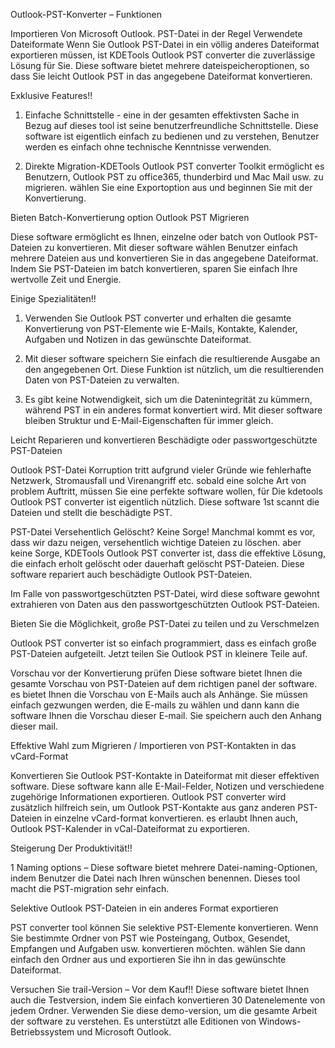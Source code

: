 Outlook-PST-Konverter – Funktionen

Importieren Von Microsoft Outlook. PST-Datei in der Regel Verwendete Dateiformate
Wenn Sie Outlook PST-Datei in ein völlig anderes Dateiformat exportieren müssen, ist KDETools Outlook PST converter die zuverlässige Lösung für Sie. Diese software bietet mehrere dateispeicheroptionen, so dass Sie leicht Outlook PST in das angegebene Dateiformat konvertieren.

Exklusive Features!!

1.	Einfache Schnittstelle - eine in der gesamten effektivsten Sache in Bezug auf dieses tool ist seine benutzerfreundliche Schnittstelle. Diese software ist eigentlich einfach zu bedienen und zu verstehen, Benutzer werden es einfach ohne technische Kenntnisse verwenden.

2.	Direkte Migration-KDETools Outlook PST converter Toolkit ermöglicht es Benutzern, Outlook PST zu office365, thunderbird und Mac Mail usw. zu migrieren. wählen Sie eine Exportoption aus und beginnen Sie mit der Konvertierung.


Bieten Batch-Konvertierung option Outlook PST Migrieren

Diese software ermöglicht es Ihnen, einzelne oder batch von Outlook PST-Dateien zu konvertieren. Mit dieser software wählen Benutzer einfach mehrere Dateien aus und konvertieren Sie in das angegebene Dateiformat. Indem Sie PST-Dateien im batch konvertieren, sparen Sie einfach Ihre wertvolle Zeit und Energie.

Einige Spezialitäten!!

1.	Verwenden Sie Outlook PST converter und erhalten die gesamte Konvertierung von PST-Elemente wie E-Mails, Kontakte, Kalender, Aufgaben und Notizen in das gewünschte Dateiformat.

2.	Mit dieser software speichern Sie einfach die resultierende Ausgabe an den angegebenen Ort. Diese Funktion ist nützlich, um die resultierenden Daten von PST-Dateien zu verwalten.

3.	Es gibt keine Notwendigkeit, sich um die Datenintegrität zu kümmern, während PST in ein anderes format konvertiert wird. Mit dieser software bleiben Struktur und E-Mail-Eigenschaften für immer gleich.

Leicht Reparieren und konvertieren Beschädigte oder passwortgeschützte PST-Dateien

Outlook PST-Datei Korruption tritt aufgrund vieler Gründe wie fehlerhafte Netzwerk, Stromausfall und Virenangriff etc. sobald eine solche Art von problem Auftritt, müssen Sie eine perfekte software wollen, für Die kdetools Outlook PST converter ist eigentlich nützlich. Diese software 1st scannt die Dateien und stellt die beschädigte PST.

PST-Datei Versehentlich Gelöscht? Keine Sorge!
Manchmal kommt es vor, dass wir dazu neigen, versehentlich wichtige Dateien zu löschen. aber keine Sorge, KDETools Outlook PST converter ist, dass die effektive Lösung, die einfach erholt gelöscht oder dauerhaft gelöscht PST-Dateien. Diese software repariert auch beschädigte Outlook PST-Dateien.

Im Falle von passwortgeschützten PST-Datei, wird diese software gewohnt extrahieren von Daten aus den passwortgeschützten Outlook PST-Dateien.

Bieten Sie die Möglichkeit, große PST-Datei zu teilen und zu Verschmelzen

Outlook PST converter ist so einfach programmiert, dass es einfach große PST-Dateien aufgeteilt. Jetzt teilen Sie Outlook PST in kleinere Teile auf. 

Vorschau vor der Konvertierung prüfen
Diese software bietet Ihnen die gesamte Vorschau von PST-Dateien auf dem richtigen panel der software. es bietet Ihnen die Vorschau von E-Mails auch als Anhänge. Sie müssen einfach gezwungen werden, die E-mails zu wählen und dann kann die software Ihnen die Vorschau dieser E-mail. Sie speichern auch den Anhang dieser mail.

Effektive Wahl zum Migrieren / Importieren von PST-Kontakten in das vCard-Format

Konvertieren Sie Outlook PST-Kontakte in Dateiformat mit dieser effektiven software. Diese software kann alle E-Mail-Felder, Notizen und verschiedene zugehörige Informationen exportieren. Outlook PST converter wird zusätzlich hilfreich sein, um Outlook PST-Kontakte aus ganz anderen PST-Dateien in einzelne vCard-format konvertieren. es erlaubt Ihnen auch, Outlook PST-Kalender in vCal-Dateiformat zu exportieren.

Steigerung Der Produktivität!!

1 Naming options – Diese software bietet mehrere Datei-naming-Optionen, indem Benutzer die Datei nach Ihren wünschen benennen. Dieses tool macht die PST-migration sehr einfach.

Selektive Outlook PST-Dateien in ein anderes Format exportieren

PST converter tool können Sie selektive PST-Elemente konvertieren. Wenn Sie bestimmte Ordner von PST wie Posteingang, Outbox, Gesendet, Empfangen und Aufgaben usw. konvertieren möchten. wählen Sie dann einfach den Ordner aus und exportieren Sie ihn in das gewünschte Dateiformat.

Versuchen Sie trail-Version – Vor dem Kauf!!
Diese software bietet Ihnen auch die Testversion, indem Sie einfach konvertieren 30 Datenelemente von jedem Ordner. Verwenden Sie diese demo-version, um die gesamte Arbeit der software zu verstehen. Es unterstützt alle Editionen von Windows-Betriebssystem und Microsoft Outlook.
